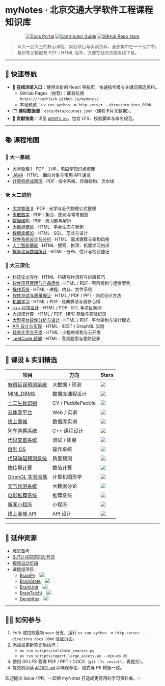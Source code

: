 # myNotes · 北京交通大学软件工程课程知识库

<p align="center">
  <a href="docs/index.html"><img src="https://img.shields.io/badge/Preview-Docs%20Portal-0071e3" alt="Docs Portal"></a>
  <a href="AGENTS.md"><img src="https://img.shields.io/badge/For%20Contributors-Guidelines-34c759" alt="Contributor Guide"></a>
  <a href="https://github.com/Routhleck/myNotes/stargazers"><img src="https://img.shields.io/github/stars/Routhleck/myNotes?style=flat" alt="GitHub Repo stars"></a>
</p>

> 从大一到大三的核心课程、实验项目与实训资料，全部集中在一个仓库中。每份笔记都配有 PDF / HTML 版本，方便在线浏览或离线下载。

---

## 🚀 快速导航
- 🎨 **在线浏览入口**：使用全新的 React 导航页，快速按年级与关键词筛选资料。<br>
  - GitHub Pages（推荐）：即将启用 `https://routhleck.github.io/myNotes/`
  - 本地预览：`uv run python -m http.server --directory docs 8000`
- 🗂️ **课程数据源**：`docs/data/courses.json`（课程卡片元数据）。
- 🤝 **贡献指南**：详见 [`AGENTS.md`](AGENTS.md)，包含 LFS、校验脚本与命名规范。

---

## 📚 课程地图

### 🧩 大一基础
- [大学物理 I](https://github.com/Routhleck/myNotes/tree/main/大学物理I) · PDF · 力学、电磁学知识点梳理
- [JAVA](https://github.com/Routhleck/myNotes/tree/main/JAVA) · HTML · 面向对象与常用 API 速览
- [计算机组成原理](https://github.com/Routhleck/myNotes/tree/main/计算机组成原理) · PDF · 指令系统、存储结构、流水线

### 🛠️ 大二进阶
- [大学物理 II](https://github.com/Routhleck/myNotes/tree/main/大学物理II) · PDF · 光学与近代物理公式整理
- [离散数学](https://github.com/Routhleck/myNotes/tree/main/离散数学) · PDF · 集合、图论与常考题型
- [数据结构](https://github.com/Routhleck/myNotes/tree/main/数据结构) · PDF · 练习题与解析
- [大数据概论](https://github.com/Routhleck/myNotes/tree/main/大数据概论) · HTML · 平台生态与案例
- [数据库概论](https://github.com/Routhleck/myNotes/tree/main/数据库概论) · HTML · SQL、范式与设计
- [软件系统设计与分析](https://github.com/Routhleck/myNotes/tree/main/软件系统设计与分析) · HTML · 需求建模与架构风格
- [人工智能基础](https://github.com/Routhleck/myNotes/tree/main/人工智能基础) · HTML · 搜索、推理、机器学习初识
- [概率论与数理统计](https://github.com/Routhleck/myNotes/tree/main/概率论与数理统计) · HTML · 分布、估计与检验速记

### 🚀 大三深化
- [科技论文写作](https://github.com/Routhleck/myNotes/tree/main/科技论文写作) · HTML · 科研写作流程与排版技巧
- [软件项目管理与产品运维](https://github.com/Routhleck/myNotes/tree/main/软件项目管理与产品运维) · HTML / PDF · 项目规划与运维案例
- [操作系统](https://github.com/Routhleck/myNotes/tree/main/操作系统) · HTML · 进程、内存、文件系统
- [软件测试与质量保证](https://github.com/Routhleck/myNotes/tree/main/软件测试与质量保证) · HTML / PDF / PPT · 测试设计方法
- [机器学习](https://github.com/Routhleck/myNotes/tree/main/机器学习) · HTML / PDF · 经典算法与调参心得
- [c++ 程序设计](https://github.com/Routhleck/myNotes/tree/main/c%2B%2B程序设计) · HTML / PDF · STL 与项目案例
- [大规模计算](https://github.com/Routhleck/myNotes/tree/main/大规模计算) · HTML / PDF · HPC 基础与实验记录
- [大型平台软件分析与设计](https://github.com/Routhleck/myNotes/tree/main/大型平台软件分析与设计) · HTML / PDF · 平台架构与设计模式
- [API 设计与实现](https://github.com/Routhleck/myNotes/tree/main/API设计与实现) · HTML · REST / GraphQL 实践
- [轻量化平台开发](https://github.com/Routhleck/myNotes/tree/main/轻量化平台开发) · HTML · 小程序架构与云开发
- [LeetCode 题解](https://github.com/Routhleck/myNotes/tree/main/LeetCode) · HTML · 高频题型与思路记录

---

## 🧪 课设 & 实训精选
| 项目 | 方向 | Stars |
| --- | --- | --- |
| [航班延误预测系统](https://github.com/Routhleck/flight-delay-predict) | 大数据 / 预测 | ![](https://img.shields.io/github/stars/Routhleck/flight-delay-predict) |
| [MINI_DBMS](https://github.com/Routhleck/MINI_DBMS) | 数据库课程设计 | ![](https://img.shields.io/github/stars/Routhleck/MINI_DBMS) |
| [十二生肖识别](https://github.com/Routhleck/animal_detect_paddle) | CV / PaddlePaddle | ![](https://img.shields.io/github/stars/Routhleck/animal_detect_paddle) |
| [云体测平台](https://github.com/Routhleck/Cloud-body-measurement) | Web / 实训 | ![](https://img.shields.io/github/stars/Routhleck/Cloud-body-measurement) |
| [线上商城](https://github.com/Routhleck/Online-Shopping-Mall) | 数据库实训 | ![](https://img.shields.io/github/stars/Routhleck/Online-Shopping-Mall) |
| [列车购票系统](https://github.com/Routhleck/train-ticket-book-system) | C++ 课程设计 | ![](https://img.shields.io/github/stars/Routhleck/train-ticket-book-system) |
| [代码查重系统](https://github.com/Routhleck/code_difference_comparision) | 测试 / 质量 | ![](https://img.shields.io/github/stars/Routhleck/code_difference_comparision) |
| [自制 OS](https://github.com/Routhleck/myOS) | 操作系统 | ![](https://img.shields.io/github/stars/Routhleck/myOS) |
| [代码缺陷预测系统](https://github.com/Routhleck/bug-detect-system) | 质量预测 | ![](https://img.shields.io/github/stars/Routhleck/bug-detect-system) |
| [热传导计算](https://github.com/Routhleck/heat_conduction) | 数值计算 | ![](https://img.shields.io/github/stars/Routhleck/heat_conduction) |
| [OpenGL 实验合集](https://github.com/Routhleck/Computer-Graphics-projects) | 计算机图形学 | ![](https://img.shields.io/github/stars/Routhleck/Computer-Graphics-projects) |
| [天气预测系统](https://github.com/Routhleck/Weather-Predict) | 大数据导论 | ![](https://img.shields.io/github/stars/Routhleck/Weather-Predict) |
| [电影推荐系统](https://github.com/A0hdhyz9Z/MovieRecommendSys) | 推荐系统 | ![](https://img.shields.io/github/stars/A0hdhyz9Z/MovieRecommendSys) |
| [新闻小程序](https://github.com/Routhleck/miniprogram-News) | 小程序 | ![](https://img.shields.io/github/stars/Routhleck/miniprogram-News) |
| [线上商城 API](https://github.com/Routhleck/online-store-API-design) | API 设计 | ![](https://img.shields.io/github/stars/Routhleck/online-store-API-design) |

---

## 🔗 延伸资源
- [雅思备考](https://github.com/Routhleck/IELTS-preparation)
- [BJTU 校园网自动登录](https://github.com/Routhleck/BJTU-Network-autologin)
- [视频自动剪辑](https://github.com/Routhleck/video-auto-cut)
- 课题组项目：
  - [BrainPy](https://github.com/brainpy/BrainPy) ![](https://img.shields.io/github/stars/brainpy/BrainPy)
  - [BrainState](https://github.com/chaobrain/brainstate) ![](https://img.shields.io/github/stars/chaobrain/brainstate)
  - [BrainUnit](https://github.com/chaobrain/brainunit) ![](https://img.shields.io/github/stars/chaobrain/brainunit)
  - [BrainTaichi](https://github.com/chaobrain/braintaichi) ![](https://img.shields.io/github/stars/chaobrain/braintaichi)
  - [Dendritex](https://github.com/chaobrain/dendritex) ![](https://img.shields.io/github/stars/chaobrain/dendritex)

---

## 🧑‍💻 如何参与
1. Fork 或拉取最新 `main` 分支，运行 `uv run python -m http.server --directory docs 8000` 验证页面。
2. 添加或更新笔记后执行：
   - `uv run scripts/validate_courses.py`
   - `uv run scripts/report_large_assets.py --min-mb 20`
3. 使用 Git LFS 管理 PDF / PPT / DOCX（`git lfs install`，再提交）。
4. 提交前阅读 [`AGENTS.md`](AGENTS.md) 以确保命名、格式与 PR 模板一致。

欢迎提出 Issue / PR，一起把 myNotes 打造成更好用的学习资料库。✨
